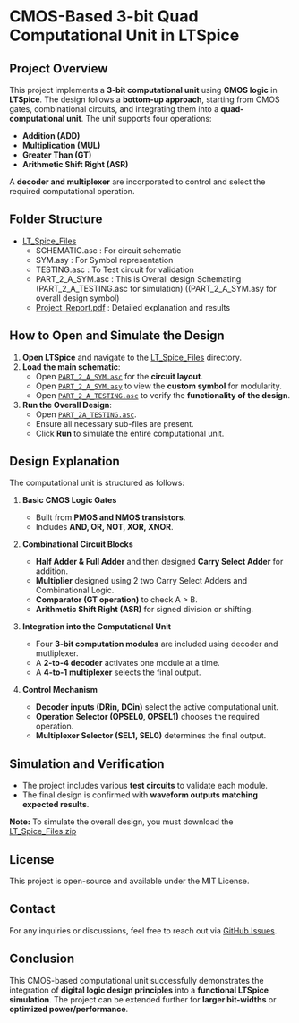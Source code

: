 

# **CMOS-Based 3-bit Quad Computational Unit in LTSpice**  

## **Project Overview**  
This project implements a **3-bit computational unit** using **CMOS logic** in **LTSpice**. The design follows a **bottom-up approach**, starting from CMOS gates, combinational circuits, and integrating them into a **quad-computational unit**. The unit supports four operations:  
- **Addition (ADD)**  
- **Multiplication (MUL)**  
- **Greater Than (GT)**  
- **Arithmetic Shift Right (ASR)**  

A **decoder and multiplexer** are incorporated to control and select the required computational operation.  


## **Folder Structure**  

- [LT_Spice_Files](https://github.com/HanumanSagarBathula7392/Integrated_Computational_Circuit/tree/main/LTSPICE_FILES)  
    - SCHEMATIC.asc : For circuit schematic  
    - SYM.asy        : For Symbol representation  
    - TESTING.asc     : To Test circuit for validation  
    - PART_2_A_SYM.asc      : This is Overall design Schemating (PART_2_A_TESTING.asc for simulation) ((PART_2_A_SYM.asy for overall design symbol) 
    - [Project_Report.pdf](https://github.com/HanumanSagarBathula7392/Integrated_Computational_Circuit/blob/main/Project_Report.pdf) : Detailed explanation and results  


## **How to Open and Simulate the Design**  

1. **Open LTSpice** and navigate to the [LT_Spice_Files](https://github.com/HanumanSagarBathula7392/Integrated_Computational_Circuit/tree/main/LTSPICE_FILES) directory.  
2. **Load the main schematic**:  
   - Open [`PART_2_A_SYM.asc`](https://github.com/HanumanSagarBathula7392/Integrated_Computational_Circuit/blob/main/LTSPICE_FILES/PART_2_A_SYM.asc) for the **circuit layout**.  
   - Open [`PART_2_A_SYM.asy`](https://github.com/HanumanSagarBathula7392/Integrated_Computational_Circuit/blob/main/LTSPICE_FILES/part_2_a_sym.asy) to view the **custom symbol** for modularity.  
   - Open [`PART_2_A_TESTING.asc`](https://github.com/HanumanSagarBathula7392/Integrated_Computational_Circuit/blob/main/LTSPICE_FILES/PART_2_A_TESTING.asc) to verify the **functionality of the design**.  
3. **Run the Overall Design**:  
   - Open [`PART_2A_TESTING.asc`](https://github.com/HanumanSagarBathula7392/Integrated_Computational_Circuit/blob/main/LTSPICE_FILES/PART_2_A_TESTING.asc).  
   - Ensure all necessary sub-files are present.  
   - Click **Run** to simulate the entire computational unit.  

## **Design Explanation**  
The computational unit is structured as follows:  

1. **Basic CMOS Logic Gates**  
   - Built from **PMOS and NMOS transistors**.  
   - Includes **AND, OR, NOT, XOR, XNOR**.  

2. **Combinational Circuit Blocks**  
   - **Half Adder & Full Adder** and then designed **Carry Select Adder** for addition.  
   - **Multiplier** designed using 2 two Carry Select Adders and Combinational Logic.  
   - **Comparator (GT operation)** to check A > B.  
   - **Arithmetic Shift Right (ASR)** for signed division or shifting.  

3. **Integration into the Computational Unit**  
   - Four **3-bit computation modules** are included using decoder and mutliplexer.  
   - A **2-to-4 decoder** activates one module at a time.  
   - A **4-to-1 multiplexer** selects the final output.  

4. **Control Mechanism**  
   - **Decoder inputs (DRin, DCin)** select the active computational unit.  
   - **Operation Selector (OPSEL0, OPSEL1)** chooses the required operation.  
   - **Multiplexer Selector (SEL1, SEL0)** determines the final output.  


## **Simulation and Verification**  
- The project includes various **test circuits** to validate each module.  
- The final design is confirmed with **waveform outputs matching expected results**.  

**Note:** To simulate the overall design, you must download the [LT_Spice_Files.zip](https://github.com/HanumanSagarBathula7392/Integrated_Computational_Circuit/blob/main/LTSPICE_FILES.zip)

## License

This project is open-source and available under the MIT License.

## Contact

For any inquiries or discussions, feel free to reach out via [GitHub Issues](https://github.com/HanumanSagarBathula7392/Integrated_Computational_Circuit/issues).


## **Conclusion**  
This CMOS-based computational unit successfully demonstrates the integration of **digital logic design principles** into a **functional LTSpice simulation**. The project can be extended further for **larger bit-widths** or **optimized power/performance**.  



